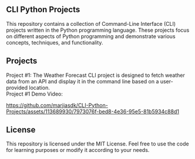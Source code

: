 ## CLI Python Projects
This repository contains a collection of Command-Line Interface (CLI) projects written in the Python programming language. These projects focus on different aspects of Python programming and demonstrate various concepts, techniques, and functionality.

## Projects
Project #1: The Weather Forecast CLI project is designed to fetch weather data from an API and display it in the command line based on a user-provided location. <br>
Project #1 Demo Video:

https://github.com/marjiasdk/CLI-Python-Projects/assets/113689930/7973076f-bed8-4e36-95e5-81b5934c88d1

## License
This repository is licensed under the MIT License. Feel free to use the code for learning purposes or modify it according to your needs.
